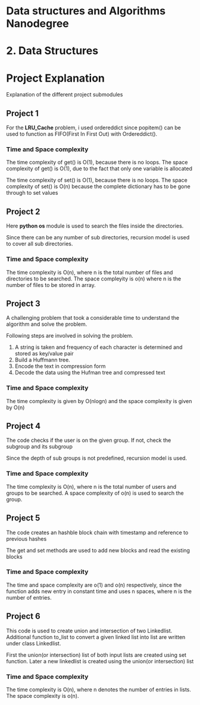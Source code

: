 # Data structures and Algorithms Nanodegree

# 2. Data Structures

# Project Explanation
Explanation of the different project submodules

## Project 1
For the __LRU_Cache__ problem, i used ordereddict since popitem() can be used to function as FIFO(First In First Out) with Ordereddict().

### Time and Space complexity
The time complexity of get() is O(1), because there is no loops. The space complexity of get() is O(1), due to the fact that only one variable is allocated

The time complexity of set() is O(1), because there is no loops. The space complexity of set() is O(n) because the complete dictionary has to be gone through to set values

## Project 2
Here __python os__ module is used to search the files inside the directories. 

Since there can be any number of sub directories, recursion model is used to cover all sub directories.

### Time and Space complexity
The time complexity is O(n), where n is the total number of files and directories to be searched. The space compleyity is o(n) where n is the number of files to be stored in array.

## Project 3
A challenging problem that took a considerable time to understand the algorithm and solve the problem.

Following steps are involved in solving the problem.

1. A string is taken and frequency of each character is determined and stored as key/value pair
2. Build a Huffmann tree.
3. Encode the text in compression form
4. Decode the data using the Hufman tree and compressed text

### Time and Space complexity
The time complexity is given by O(nlogn) and the space complexity is given by O(n)

## Project 4
The code checks if the user is on the given group. If not, check the subgroup and its subgroup

Since the depth of sub groups is not predefined, recursion model is used.

### Time and Space complexity
The time complexity is O(n), where n is the total number of users and groups to be searched. A space complexity of o(n) is used to search the group.

## Project 5
The code creates an hashble block chain with timestamp and reference to previous hashes

The get and set methods are used to add new blocks and read the existing blocks

### Time and Space complexity
The time and space complexity are o(1) and o(n) respectively, since the function adds new entry in constant time and uses n spaces, where n is the number of entries.

## Project 6

This code is used to create union and intersection of two Linkedlist. Additional function to_list to convert a given linked list into list are written under class Linkedlist.

First the union(or intersection) list of both input lists are created using set function. Later a new linkedlist is created using the union(or intersection) list

### Time and Space complexity
The time complexity is O(n), where n denotes the number of entries in lists. The space complexity is o(n).
